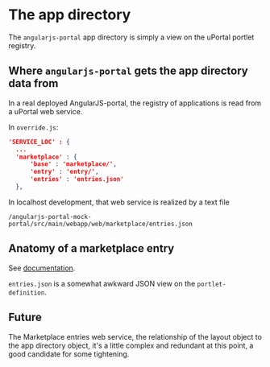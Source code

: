 # The app directory

The `angularjs-portal` app directory is simply a view on the uPortal portlet registry.

## Where `angularjs-portal` gets the app directory data from

In a real deployed AngularJS-portal, the registry of applications is read from a uPortal web service.

In `override.js`:

```json
'SERVICE_LOC' : {
  ...
  'marketplace' : {
      'base' : 'marketplace/',
      'entry' : 'entry/',
      'entries' : 'entries.json'
  },
```

In localhost development, that web service is realized by a text file

`/angularjs-portal-mock-portal/src/main/webapp/web/marketplace/entries.json`

## Anatomy of a marketplace entry

See [documentation](http://uw-madison-doit.github.io/angularjs-portal/latest/#/md/app-directory).

`entries.json` is a somewhat awkward JSON view on the `portlet-definition`.

## Future 

The Marketplace entries web service, the relationship of the layout object to the app directory object, it's a little complex and redundant at this point, a good candidate for some tightening.
